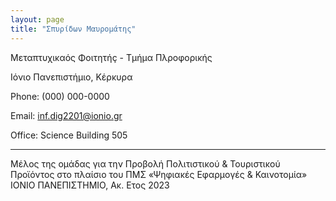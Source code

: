 ```yaml
---
layout: page
title: "Σπυρίδων Μαυρομάτης"
---
```


Μεταπτυχικαός Φοιτητήç - Τμήμα Πλροφορικής

Ιόνιο Πανεπιστήμιο, Κέρκυρα

Phone: (000) 000-0000

Email: inf.dig2201@ionio.gr

Office: Science Building 505

---


Μέλος της ομάδας για την Προβολή Πολιτιστικού & Τουριστικού Προϊόντος στο πλαίσιο του ΠΜΣ «Ψηφιακές Εφαρμογές & Καινοτομία» ΙΟΝΙΟ ΠΑΝΕΠΙΣΤΗΜΙΟ, Ακ. Ετος 2023

